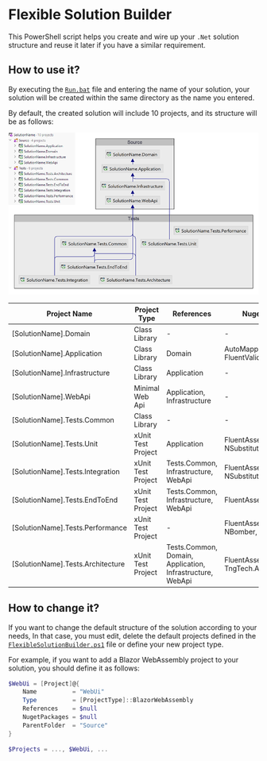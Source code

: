# Flexible Solution Builder

This PowerShell script helps you create and wire up your `.Net` solution structure and reuse it later if you have a similar requirement.

## How to use it?

By executing the [`Run.bat`](https://github.com/farazazadi/FlexibleSolutionBuilder/blob/main/Run.bat) file and entering the name of your solution, your solution will be created within the same directory as the name you entered.

By default, the created solution will include 10 projects, and its structure will be as follows:

<img src="https://raw.githubusercontent.com/farazazadi/FlexibleSolutionBuilder/main/Images/Structure.png" />

<table>
<thead>
	<tr>
		<th>Project Name</th>
		<th>Project Type</th>
		<th>References</th>
		<th>Nuget Packages</th>
	</tr>
</thead>
<tbody>
	<tr>
		<td>[SolutionName].Domain</td>
		<td>Class Library</td>
		<td>-</td>
		<td>-</td>
	</tr>
	<tr>
		<td>[SolutionName].Application</td>
		<td>Class Library</td>
		<td>Domain</td>
		<td>AutoMapper, FluentValidation, MediatR</td>
	</tr>
	<tr>
		<td>[SolutionName].Infrastructure</td>
		<td>Class Library</td>
		<td>Application</td>
		<td>-</td>
	</tr>
	<tr>
		<td>[SolutionName].WebApi</td>
		<td>Minimal Web Api</td>
		<td>Application, Infrastructure</td>
		<td>-</td>
	</tr>
	<tr>
		<td>[SolutionName].Tests.Common</td>
		<td>Class Library</td>
		<td>-</td>
		<td>-</td>
	</tr>
	<tr>
		<td>[SolutionName].Tests.Unit</td>
		<td>xUnit Test Project</td>
		<td>Application</td>
		<td>FluentAssertions, NSubstitute</td>
	</tr>
	<tr>
		<td>[SolutionName].Tests.Integration</td>
		<td>xUnit Test Project</td>
		<td>Tests.Common, Infrastructure, WebApi</td>
		<td>FluentAssertions, NSubstitute, Respawn</td>
	</tr>
	<tr>
		<td>[SolutionName].Tests.EndToEnd</td>
		<td>xUnit Test Project</td>
		<td>Tests.Common, Infrastructure, WebApi</td>
		<td>FluentAssertions</td>
	</tr>
	<tr>
		<td>[SolutionName].Tests.Performance</td>
		<td>xUnit Test Project</td>
		<td>-</td>
		<td>FluentAssertions, NBomber, NBomber.Http</td>
	</tr>
	<tr>
		<td>[SolutionName].Tests.Architecture</td>
		<td>xUnit Test Project</td>
		<td>Tests.Common, Domain, Application, Infrastructure, WebApi</td>
		<td>FluentAssertions, TngTech.ArchUnitNET.xUnit</td>
	</tr>
</tbody>
</table>

## How to change it?

If you want to change the default structure of the solution according to your needs, In that case, you must edit, delete the default projects defined in the [`FlexibleSolutionBuilder.ps1`](https://github.com/farazazadi/FlexibleSolutionBuilder/blob/main/FlexibleSolutionBuilder.ps1) file or define your new project type.

For example, if you want to add a Blazor WebAssembly project to your solution, you should define it as follows:

```powershell
$WebUi = [Project]@{
    Name          = "WebUi"
    Type          = [ProjectType]::BlazorWebAssembly
    References    = $null
    NugetPackages = $null
    ParentFolder  = "Source"
}


```
```powershell
$Projects = ..., $WebUi, ...
```
